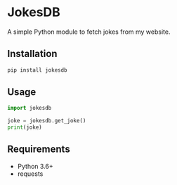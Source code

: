 # JokesDB

A simple Python module to fetch jokes from my website.

## Installation

```sh
pip install jokesdb
```

## Usage

```python
import jokesdb

joke = jokesdb.get_joke()
print(joke)
```

## Requirements

- Python 3.6+
- requests